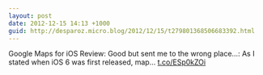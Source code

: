 ```yaml
---
layout: post
date: 2012-12-15 14:13 +1000
guid: http://desparoz.micro.blog/2012/12/15/t279801368506683392.html
---
```

Google Maps for iOS Review: Good but sent me to the wrong place…: As I stated when iOS 6 was first released, map... [t.co/ESp0kZOi](http://t.co/ESp0kZOi)
